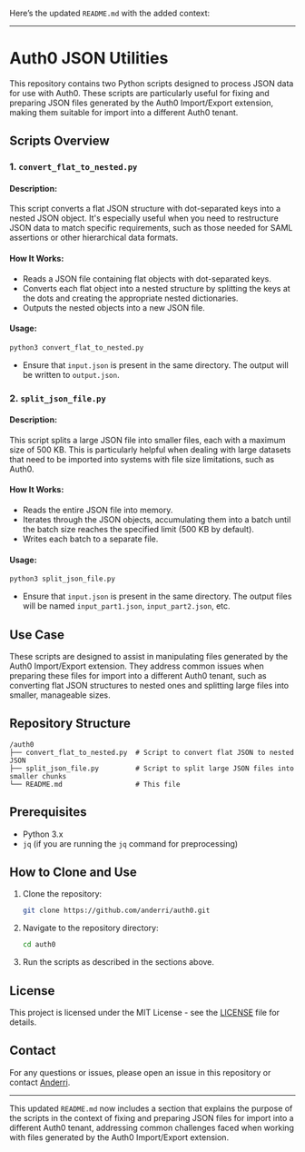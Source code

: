 Here’s the updated `README.md` with the added context:

---

# Auth0 JSON Utilities

This repository contains two Python scripts designed to process JSON data for use with Auth0. These scripts are particularly useful for fixing and preparing JSON files generated by the Auth0 Import/Export extension, making them suitable for import into a different Auth0 tenant.

## Scripts Overview

### 1. `convert_flat_to_nested.py`

#### Description:
This script converts a flat JSON structure with dot-separated keys into a nested JSON object. It's especially useful when you need to restructure JSON data to match specific requirements, such as those needed for SAML assertions or other hierarchical data formats.

#### How It Works:
- Reads a JSON file containing flat objects with dot-separated keys.
- Converts each flat object into a nested structure by splitting the keys at the dots and creating the appropriate nested dictionaries.
- Outputs the nested objects into a new JSON file.

#### Usage:
```bash
python3 convert_flat_to_nested.py
```
- Ensure that `input.json` is present in the same directory. The output will be written to `output.json`.

### 2. `split_json_file.py`

#### Description:
This script splits a large JSON file into smaller files, each with a maximum size of 500 KB. This is particularly helpful when dealing with large datasets that need to be imported into systems with file size limitations, such as Auth0.

#### How It Works:
- Reads the entire JSON file into memory.
- Iterates through the JSON objects, accumulating them into a batch until the batch size reaches the specified limit (500 KB by default).
- Writes each batch to a separate file.

#### Usage:
```bash
python3 split_json_file.py
```
- Ensure that `input.json` is present in the same directory. The output files will be named `input_part1.json`, `input_part2.json`, etc.

## Use Case

These scripts are designed to assist in manipulating files generated by the Auth0 Import/Export extension. They address common issues when preparing these files for import into a different Auth0 tenant, such as converting flat JSON structures to nested ones and splitting large files into smaller, manageable sizes.

## Repository Structure

```
/auth0
├── convert_flat_to_nested.py  # Script to convert flat JSON to nested JSON
├── split_json_file.py         # Script to split large JSON files into smaller chunks
└── README.md                  # This file
```

## Prerequisites

- Python 3.x
- `jq` (if you are running the `jq` command for preprocessing)

## How to Clone and Use

1. Clone the repository:
   ```bash
   git clone https://github.com/anderri/auth0.git
   ```
2. Navigate to the repository directory:
   ```bash
   cd auth0
   ```
3. Run the scripts as described in the sections above.

## License

This project is licensed under the MIT License - see the [LICENSE](LICENSE) file for details.

## Contact

For any questions or issues, please open an issue in this repository or contact [Anderri](https://github.com/anderri).

---

This updated `README.md` now includes a section that explains the purpose of the scripts in the context of fixing and preparing JSON files for import into a different Auth0 tenant, addressing common challenges faced when working with files generated by the Auth0 Import/Export extension.
